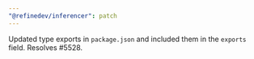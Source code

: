 ```yaml
---
"@refinedev/inferencer": patch
---
```


Updated type exports in `package.json` and included them in the `exports` field. Resolves #5528.
